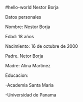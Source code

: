 #hello-world
Nestor  Borja


Datos personales

Nombre: Nestor Borja

Edad: 18 años

Nacimiento: 16 de octubre de 2000

Padre. Netor Borja

Madre: Alina Martinez


Educacion: 

-Academia Santa Maria

-Universidad de Panama
